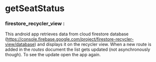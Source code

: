 # getSeatStatus

### firestore_recycler_view :
This android app retrieves data from cloud firestore database (https://console.firebase.google.com/project/firestore-recycler-view/database)
and displays it on the recycler view. When a new route is added in the *routes* document the list gets updated (not asynchronously though). To see the update open the app again.




